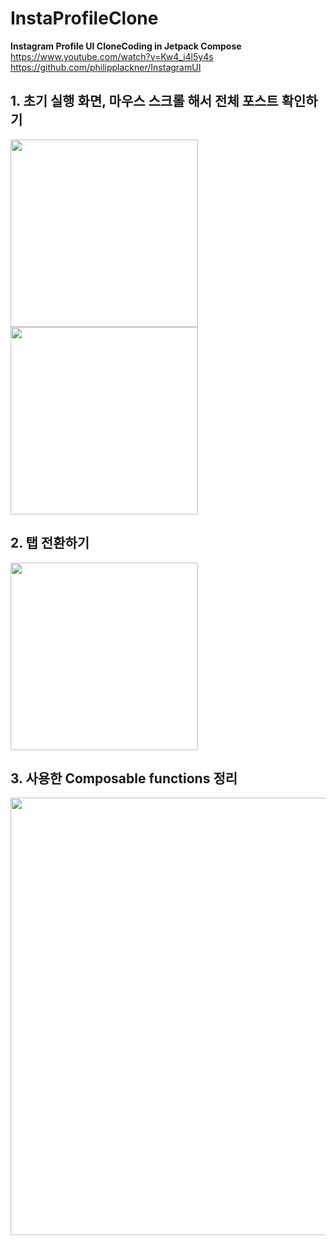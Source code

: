 # InstaProfileClone
**Instagram Profile UI CloneCoding in Jetpack Compose**  
https://www.youtube.com/watch?v=Kw4_i4l5y4s  
https://github.com/philipplackner/InstagramUI


## 1. 초기 실행 화면, 마우스 스크롤 해서 전체 포스트 확인하기
<p float="left">
  <img src = "https://user-images.githubusercontent.com/68090939/134856268-4ed01e7d-a315-46f2-982f-b4834c3423f3.png" width="300"/>
  <img src = "https://user-images.githubusercontent.com/68090939/134856273-58be40cc-182c-47d0-a166-e1faf2f9ecaa.png" width="300"/>
</p>

## 2. 탭 전환하기
<img src = "https://user-images.githubusercontent.com/68090939/134856277-98e8f4ff-c8de-4954-bb3f-8e3229837a03.png" width="300"/>

## 3. 사용한 Composable functions 정리
<img src = "https://user-images.githubusercontent.com/68090939/134856278-abbeb140-651e-4d47-b279-ca7bb7bf812a.png" width="700"/>
